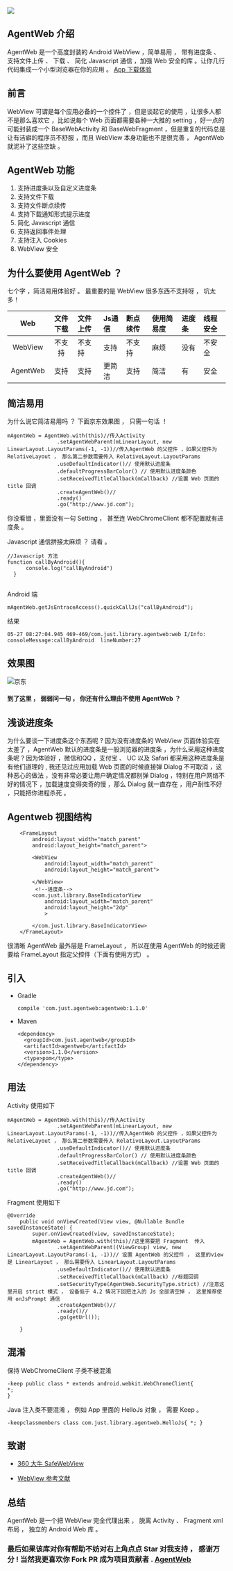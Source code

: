 ![](./logo.png)
## AgentWeb 介绍
AgentWeb 是一个高度封装的 Android WebView ，简单易用 ， 带有进度条 、 支持文件上传 、 下载 、 简化 Javascript 通信 ，加强 Web 安全的库 。让你几行代码集成一个小型浏览器在你的应用 。 [App 下载体验](./agentweb.apk)

## 前言 
WebView 可谓是每个应用必备的一个控件了 ，但是谈起它的使用 ，让很多人都不是那么喜欢它 ，比如说每个 Web 页面都需要各种一大推的 setting ，好一点的可能封装成一个 BaseWebActivity 和 BaseWebFragment ，但是重复的代码总是让有洁癖的程序员不舒服 ，而且 WebView 本身功能也不是很完善 ， AgentWeb 就泥补了这些空缺 。

## AgentWeb 功能
1. 支持进度条以及自定义进度条
2. 支持文件下载
3. 支持文件断点续传
4. 支持下载通知形式提示进度
5. 简化 Javascript 通信 
6. 支持返回事件处理
7. 支持注入 Cookies
8. WebView 安全

## 为什么要使用 AgentWeb ？
七个字 ，简洁易用体验好 。 最重要的是 WebView 很多东西不支持呀 ， 坑太多！

|     Web     |  文件下载  |  文件上传 |   Js通信  |  断点续传  |   使用简易度 |  进度条      | 线程安全    |
|:-----------:|:---------:|:---------|:---------|:---------|:----------- |:-----------|:-----------|
| WebView     |  不支持    | 不支持		|  支持    |     不支持 |    麻烦      | 没有        | 不安全      |
| AgentWeb	 |  支持		| 支持		|  更简洁   |   支持    |    简洁      | 有         |  安全       |	



## 简洁易用
为什么说它简洁易用吗 ？ 下面京东效果图 ， 只需一句话 ！

```
mAgentWeb = AgentWeb.with(this)//传入Activity
                .setAgentWebParent(mLinearLayout, new LinearLayout.LayoutParams(-1, -1))//传入AgentWeb 的父控件 ，如果父控件为 RelativeLayout ， 那么第二参数需要传入 RelativeLayout.LayoutParams
                .useDefaultIndicator()// 使用默认进度条
                .defaultProgressBarColor() // 使用默认进度条颜色
                .setReceivedTitleCallback(mCallback) //设置 Web 页面的 title 回调
                .createAgentWeb()//
                .ready()
                .go("http://www.jd.com");

```
你没看错 ，里面没有一句 Setting ， 甚至连 WebChromeClient 都不配置就有进度条 。 

Javascript 通信拼接太麻烦 ？ 请看 。

```
//Javascript 方法
function callByAndroid(){
      console.log("callByAndroid")
  }


```
Android 端

`mAgentWeb.getJsEntraceAccess().quickCallJs("callByAndroid");`

结果
```
05-27 08:27:04.945 469-469/com.just.library.agentweb:web I/Info: consoleMessage:callByAndroid  lineNumber:27
```



## 效果图 
![京东](jd.png)

#### 到了这里 ， 弱弱问一句 ， 你还有什么理由不使用 AgentWeb ？


## 浅谈进度条
为什么要谈一下进度条这个东西呢 ?  因为没有进度条的 WebView 页面体验实在太差了 ，AgentWeb 默认的进度条是一般浏览器的进度条 ，为什么采用这种进度条呢 ? 因为体验好 ，微信和QQ ，支付宝 、 UC 以及 Safari 都采用这种进度条是有他们道理的 , 我还见过应用加载 Web 页面的时候直接弹 Dialog 不可取消 ，这种恶心的做法 ，没有非常必要让用户确定情况都别弹 Dialog ，特别在用户网络不好的情况下 ，加载速度变得突奇的慢 ，那么 Dialog 就一直存在 ，用户耐性不好 ，只能把你进程杀死 。





## Agentweb 视图结构

```
	<FrameLayout
        android:layout_width="match_parent"
        android:layout_height="match_parent">

        <WebView
            android:layout_width="match_parent"
            android:layout_height="match_parent">

        </WebView>
		 <!--进度条-->
        <com.just.library.BaseIndicatorView
            android:layout_width="match_parent"
            android:layout_height="2dp"
            >

        </com.just.library.BaseIndicatorView>
    </FrameLayout>

```

 很清晰 AgentWeb 最外层是 FrameLayout ， 所以在使用 AgentWeb 的时候还需要给 FrameLayout 指定父控件（下面有使用方式） 。






## 引入



* Gradle 
   
   ```
   compile 'com.just.agentweb:agentweb:1.1.0'
   ```
* Maven
	
	```
	<dependency>
 	  <groupId>com.just.agentweb</groupId>
 	  <artifactId>agentweb</artifactId>
	  <version>1.1.0</version>
	  <type>pom</type>
	</dependency>
	
	```

## 用法

Activity 使用如下

```
mAgentWeb = AgentWeb.with(this)//传入Activity
                .setAgentWebParent(mLinearLayout, new LinearLayout.LayoutParams(-1, -1))//传入AgentWeb 的父控件 ，如果父控件为 RelativeLayout ， 那么第二参数需要传入 RelativeLayout.LayoutParams
                .useDefaultIndicator()// 使用默认进度条
                .defaultProgressBarColor() // 使用默认进度条颜色
                .setReceivedTitleCallback(mCallback) //设置 Web 页面的 title 回调
                .createAgentWeb()//
                .ready()
                .go("http://www.jd.com");

```	

Fragment 使用如下

```
@Override
    public void onViewCreated(View view, @Nullable Bundle savedInstanceState) {
        super.onViewCreated(view, savedInstanceState);
        mAgentWeb = AgentWeb.with(this)//这里需要把 Fragment  传入
                .setAgentWebParent((ViewGroup) view, new LinearLayout.LayoutParams(-1, -1))// 设置 AgentWeb 的父控件 ， 这里的view 是 LinearLayout ， 那么需要传入 LinearLayout.LayoutParams
                .useDefaultIndicator()// 使用默认进度条
                .setReceivedTitleCallback(mCallback) //标题回调
                .setSecurityType(AgentWeb.SecurityType.strict) //注意这里开启 strict 模式 ， 设备低于 4.2 情况下回把注入的 Js 全部清空掉 ， 这里推荐使用 onJsPrompt 通信
                .createAgentWeb()//
                .ready()//
                .go(getUrl());
        
    }

```

## 混淆

保持 WebChromeClient 子类不被混淆

```
-keep public class * extends android.webkit.WebChromeClient{
*;
}

```
Java 注入类不要混淆 ， 例如 App 里面的 HelloJs 对象 ， 需要 Keep 。

```
-keepclassmembers class com.just.library.agentweb.HelloJs{ *; }
```



## 致谢
* [360 大牛 SafeWebView](https://github.com/seven456/SafeWebView)

* [WebView 参考文献](https://juejin.im/post/58a037df86b599006b3fade4)

## 总结
AgentWeb 是一个把 WebView 完全代理出来 ， 脱离 Activity 、 Fragment xml 布局 ， 独立的 Android Web 库 。


### 最后如果该库对你有帮助不妨对右上角点点 Star 对我支持 ， 感谢万分 ! 当然我更喜欢你 Fork PR 成为项目贡献者 . [AgentWeb](https://github.com/Justson/AgentWeb)
	
	

	  


   

